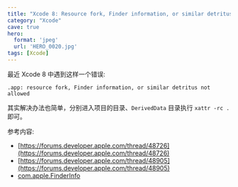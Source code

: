 ```yaml
---
title: "Xcode 8: Resource fork, Finder information, or similar detritus not allowed"
category: "Xcode"
cave: true
hero:
  format: 'jpeg'
  url: 'HERO_0020.jpg'
tags: [Xcode]
---
```

最近 Xcode 8 中遇到这样一个错误:

`.app: resource fork, Finder information, or similar detritus not allowed`

其实解决办法也简单，分别进入项目的目录、`DerivedData` 目录执行 `xattr -rc .` 即可。

参考内容:

* [https://forums.developer.apple.com/thread/48726](https://forums.developer.apple.com/thread/48726)
* [https://forums.developer.apple.com/thread/48905](https://forums.developer.apple.com/thread/48905)
* [com.apple.FinderInfo](https://danielfree.net/archives/10)
